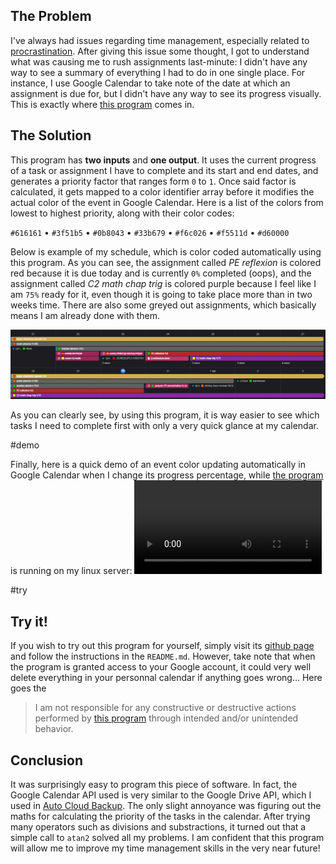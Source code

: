 ## The Problem

I've always had issues regarding time management, especially related to [procrastination](https://en.wikipedia.org/wiki/Procrastination). After giving this issue some thought, I got to understand what was causing me to rush assignments last-minute: I didn't have any way to see a summary of everything I had to do in one single place. For instance, I use Google Calendar to take note of the date at which an assignment is due for, but I didn't have any way to see its progress visually. This is exactly where [this program](https://github.com/Bricktech2000/Google-Calendar-Automation) comes in.

## The Solution

This program has **two inputs** and **one output**. It uses the current progress of a task or assignment I have to complete and its start and end dates, and generates a priority factor that ranges form `0` to `1`. Once said factor is calculated, it gets mapped to a color identifier array before it modifies the actual color of the event in Google Calendar. Here is a list of the colors from lowest to highest priority, along with their color codes:

`#616161` <span class="color-square" style="background: #616161;"></span> • `#3f51b5` <span class="color-square" style="background: #3f51b5;"></span> • `#0b8043` <span class="color-square" style="background: #0b8043;"></span> • `#33b679` <span class="color-square" style="background: #33b679;"></span> • `#f6c026` <span class="color-square" style="background: #f6c026;"></span> • `#f5511d` <span class="color-square" style="background: #f5511d;"></span> • `#d60000` <span class="color-square" style="background: #d60000;"></span>

<link rel="stylesheet" href="./color-square.css">

Below is example of my schedule, which is color coded automatically using this program. As you can see, the assignment called _PE reflexion_ is colored red because it is due today and is currently `0%` completed (oops), and the assignment called _C2 math chap trig_ is colored purple because I feel like I am `75%` ready for it, even though it is going to take place more than in two weeks time. There are also some greyed out assignments, which basically means I am already done with them.

![](./Screenshot%202021-03-30%20144710.png)

As you can clearly see, by using this program, it is way easier to see which tasks I need to complete first with only a very quick glance at my calendar.

#demo

Finally, here is a quick demo of an event color updating automatically in Google Calendar when I change its progress percentage, while [the program](https://github.com/Bricktech2000/Google-Calendar-Automation) is running on my linux server:
![video](./20210330_151510.mp4)

#try

## Try it!

If you wish to try out this program for yourself, simply visit its [github page](https://github.com/Bricktech2000/Google-Calendar-Automation) and follow the instructions in the `README.md`. However, take note that when the program is granted access to your Google account, it could very well delete everything in your personnal calendar if anything goes wrong... Here goes the

> I am not responsible for any constructive or destructive actions performed by [this program](https://github.com/Bricktech2000/Google-Calendar-Automation) through intended and/or unintended behavior.

## Conclusion

It was surprisingly easy to program this piece of software. In fact, the Google Calendar API used is very similar to the Google Drive API, which I used in [Auto Cloud Backup](../Auto-Cloud-Backup/). The only slight annoyance was figuring out the maths for calculating the priority of the tasks in the calendar. After trying many operators such as divisions and substractions, it turned out that a simple call to `atan2` solved all my problems. I am confident that this program will allow me to improve my time management skills in the very near future!

